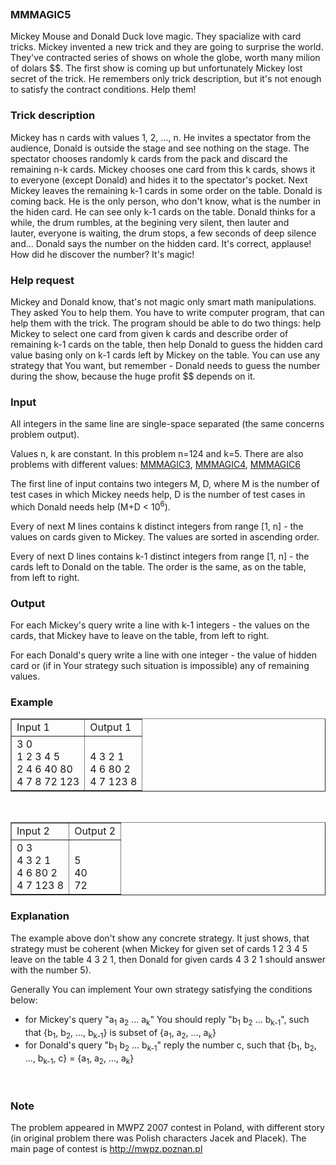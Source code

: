 <p style="text-align: center;"><img src="../../content/miodziu:disney3.jpg" alt=""></p>
<h3>MMMAGIC5</h3>
<p>Mickey Mouse and Donald Duck love magic. They spacialize with card tricks. Mickey invented a new trick and they are going to surprise the world. They've contracted series of shows on whole the globe, worth many milion of dolars $$. The first show is coming up but unfortunately Mickey lost secret of the trick. He remembers only trick description, but it's not enough to satisfy the contract conditions. Help them!</p>
<h3>Trick description</h3>
<p>Mickey has n cards with values 1, 2, ..., n. He invites a spectator from the audience, Donald is outside the stage and see nothing on the stage. The spectator chooses randomly k cards from the pack and discard the remaining n-k cards. Mickey chooses one card from this k cards, shows it to everyone (except Donald) and hides it to the spectator's pocket. Next Mickey leaves the remaining k-1 cards in some order on the table. Donald is coming back. He is the only person, who don't know, what is the number in the hiden card. He can see only k-1 cards on the table. Donald thinks for a while, the drum rumbles, at the begining very silent, then lauter and lauter,&nbsp;everyone is waiting, the drum stops, a few seconds of deep silence and... Donald says the number on the hidden card. It's correct, applause! How did he discover the number? It's magic!</p>
<h3>Help request</h3>
<p>Mickey and Donald know, that's not magic only smart math manipulations. They asked You to help them. You have to write computer program, that can help them with the trick. The program should be able to do two things: help Mickey to select one card from given k cards and describe order of remaining k-1 cards on the table, then help Donald to guess the hidden card value basing only on k-1 cards left by Mickey on the table. You can use any strategy that You want, but remember - Donald needs to guess the number during the show, because the huge profit $$ depends on it.</p>
<h3>Input</h3>
<p>All integers in the same line are single-space separated (the same concerns problem output).</p>
<p>Values n, k are constant. In this problem n=124 and k=5. There are also problems with different values: <a href="../../problems/MMMAGIC3/">MMMAGIC3</a>, <a href="../../problems/MMMAGIC4/">MMMAGIC4</a>, <a href="../../problems/MMMAGIC6/">MMMAGIC6</a></p>
<p>The first line of input contains two integers M, D, where M is the number of test cases in which Mickey needs help, D is the number of test cases in which Donald needs help (M+D &lt; 10<sup>6</sup>).</p>
<p>Every of next M lines contains k distinct integers from range [1, n] - the values on cards given to Mickey. The values are sorted in ascending order.</p>
<p>Every of next D lines contains k-1 distinct integers from range [1, n] - the cards left to Donald on the table. The order is the same, as on the table, from left to right.</p>
<h3>Output</h3>
<p>For each Mickey's query write a line with k-1 integers - the values on the cards, that Mickey have to leave on the table, from left to right.</p>
<p>For each Donald's query write a line with one integer - the value of hidden card or (if in Your strategy such situation is impossible) any of remaining values.</p>
<h3>Example</h3>
<table border="1">
<tbody>
<tr>
<td>Input 1</td>
<td>Output 1</td>
</tr>
<tr>
<td>3 0<br>1 2 3 4 5<br>2 4 6 40 80&nbsp;<br>4 7 8 72 123</td>
<td><br>4 3 2 1<br>4 6 80 2<br>4 7 123 8</td>
</tr>
</tbody>
</table>
<p>&nbsp;</p>
<table border="1">
<tbody>
<tr>
<td>Input 2</td>
<td>Output 2</td>
</tr>
<tr>
<td>0 3<br>4 3 2 1<br>4 6 80 2<br>4 7 123 8</td>
<td><br>5<br>40<br>72</td>
</tr>
</tbody>
</table>
<h3>Explanation</h3>
<p>The example above don't show any concrete strategy. It just shows, that strategy must be coherent (when Mickey for given set of cards 1 2 3 4 5 leave on the table 4 3 2 1, then Donald for given cards 4 3 2 1 should answer with the number 5).</p>
<p>Generally You can implement Your own strategy satisfying the conditions below:</p>
<ul>
<li>for Mickey's query "a<sub>1</sub> a<sub>2</sub> ... a<sub>k</sub>" You should reply "b<sub>1</sub> b<sub>2</sub> ... b<sub>k-1</sub>", such that {b<sub>1</sub>, b<sub>2</sub>, ..., b<sub>k-1</sub>} is subset of {a<sub>1</sub>, a<sub>2</sub>, ..., a<sub>k</sub>}</li>
<li>for Donald's query "b<sub>1</sub> b<sub>2</sub> ... b<sub>k-1</sub>" reply the number c, such that {b<sub>1</sub>, b<sub>2</sub>, ..., b<sub>k-1</sub>, c} = {a<sub>1</sub>, a<sub>2</sub>, ..., a<sub>k</sub>}</li>
</ul>
<p>&nbsp;</p>
<h3>Note</h3>
<p>The problem appeared in MWPZ 2007 contest in Poland, with different story (in original problem there was Polish characters Jacek and Placek). The main page of contest is <a href="http://mwpz.poznan.pl">http://mwpz.poznan.pl</a></p>
